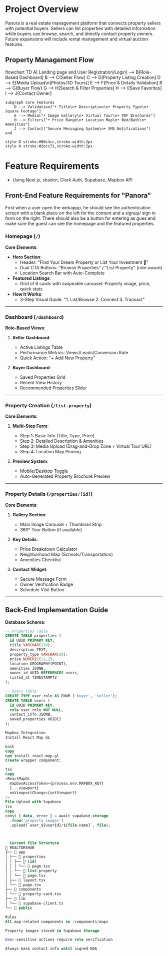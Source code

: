 # Project Overview
Panora is a real estate management platform that connects property sellers with potential buyers. Sellers can list properties with detailed information while buyers can browse, search, and directly contact property owners. Future expansions will include rental management and virtual auction features.

## Property Management Flow  
flowchart TD
    A[ Landing page and User Registration/Login] --> B[Role-Based Dashboard]
    B --> C{Seller Flow}
    C --> D[Property Listing Creation]
    D --> E[Media Upload\n(Photos/3D Tours)]
    E --> F[Price & Details Validation]
    B --> G{Buyer Flow}
    G --> H[Search & Filter Properties]
    H --> I[Save Favorites]
    I --> J[Contact Owner]
    
    subgraph Core Features
        D --> Validation["• Title\n• Description\n• Property Type\n• Square Footage"]
        E --> Media["• Image Gallery\n• Virtual Tour\n• PDF Brochures"]
        H --> Filters["• Price Range\n• Location Map\n• Bed/Bath\n• Amenities"]
        J --> Contact["Secure Messaging System\n+ SMS Notifications"]
    end
    
    style D stroke:#00c4cc,stroke-width:2px
    style H stroke:#2ecc71,stroke-width:2px

# Feature Requirements
- Using Next.js, shadcn, Clerk Auth, Supabase, Mapbox API
## Front-End Feature Requirements for "Panora"  

First when a user open the webappp, he should see the authentication screen  with a blank place on the left for the content and a signup/ sign in form on the right. There should also be a button for entering as gues and make sure the guest can see the homepage and the featured properties.


### Homepage (`/`)  
**Core Elements**:  
- **Hero Section**:  
  - Header: "Find Your Dream Property or List Your Investment 🏡"  
  - Dual CTA Buttons: "Browse Properties" / "List Property" (role-aware)  
  - Location Search Bar with Auto-Complete  
- **Featured Listings**:  
  - Grid of 6 cards with swipeable carousel: Property image, price, quick stats  
- **How It Works**:  
  - 3-Step Visual Guide: "1. List/Browse 2. Connect 3. Transact"  

---

### Dashboard (`/dashboard`)  
**Role-Based Views**:  
1. **Seller Dashboard**:  
   - Active Listings Table  
   - Performance Metrics: Views/Leads/Conversion Rate  
   - Quick Action: "+ Add New Property"  
   
2. **Buyer Dashboard**:  
   - Saved Properties Grid  
   - Recent View History  
   - Recommended Properties Slider  

---

### Property Creation (`/list-property`)  
**Core Elements**:  
1. **Multi-Step Form**:  
   - Step 1: Basic Info (Title, Type, Price)  
   - Step 2: Detailed Description & Amenities  
   - Step 3: Media Upload (Drag-and-Drop Zone + Virtual Tour URL)  
   - Step 4: Location Map Pinning  

2. **Preview System**:  
   - Mobile/Desktop Toggle  
   - Auto-Generated Property Brochure Preview  

---

### Property Details (`/properties/[id]`)  
**Core Elements**:  
1. **Gallery Section**:  
   - Main Image Carousel + Thumbnail Strip  
   - 360° Tour Button (if available)  

2. **Key Details**:  
   - Price Breakdown Calculator  
   - Neighborhood Map (Schools/Transportation)  
   - Amenities Checklist  

3. **Contact Widget**:  
   - Secure Message Form  
   - Owner Verification Badge  
   - Schedule Visit Button  

---

## Back-End Implementation Guide  
**Database Schema**:  
```sql
-- Properties Table
CREATE TABLE properties (
  id UUID PRIMARY KEY,
  title VARCHAR(120),
  description TEXT,
  property_type VARCHAR(20),
  price NUMERIC(12,2),
  location GEOGRAPHY(POINT),
  amenities JSONB,
  owner_id UUID REFERENCES users,
  listed_at TIMESTAMPTZ
);

-- Users Table
CREATE TYPE user_role AS ENUM ('buyer', 'seller');
CREATE TABLE users (
  id UUID PRIMARY KEY,
  role user_role NOT NULL,
  contact_info JSONB,
  saved_properties UUID[]
);

Mapbox Integration
Install React Map GL

bash
Copy
npm install react-map-gl
Create wrapper component:

tsx
Copy
<ReactMapGL
  mapboxAccessToken={process.env.MAPBOX_KEY}
  {...viewport}
  onViewportChange={setViewport}
/>
File Upload with Supabase
tsx
Copy
const { data, error } = await supabase.storage
  .from('property-images')
  .upload(`user_${userId}/${file.name}`, file);



  Current File Structure
📁 REALTORSHUB
├── 📁 app
│ ├── 📁 properties
│ │ ├── 📄 [id]
│ │ │ └── 📄 page.tsx
│ │ └── 📄 list-property
│ │ └── 📄 page.tsx
│ ├── 📄 layout.tsx
│ └── 📄 page.tsx
├── 📁 components
│ └── 📄 property-card.tsx
├── 📁 lib
│ └── 📄 supabase-client.ts
└── 📁 public

Rules
All map-related components in /components/maps

Property images stored in Supabase Storage

User-sensitive actions require role verification

Always mask contact info until signed NDA